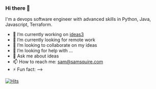 ### Hi there 👋

I'm a devops software engineer with advanced skills in Python, Java, Javascript, Terraform.

- 🔭 I’m currently working on [ideas3](https://github.com/samsquire/ideas3)
- 🌱 I’m currently looking for remote work
- 👯 I’m looking to collaborate on my ideas
- 🤔 I’m looking for help with ...
- 💬 Ask me about ideas
- 📫 How to reach me: sam@samsquire.com
- ⚡ Fun fact: 
-->

[![Hits](https://hits.seeyoufarm.com/api/count/incr/badge.svg?url=https%3A%2F%2Fgithub.com%2Fsamsquire%2Fsamsquire&count_bg=%2379C83D&title_bg=%23555555&icon=&icon_color=%23E7E7E7&title=hits&edge_flat=false)](https://hits.seeyoufarm.com)
